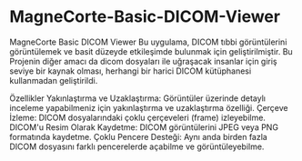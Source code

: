 # MagneCorte-Basic-DICOM-Viewer

MagneCorte Basic DICOM Viewer
Bu uygulama, DICOM tıbbi görüntülerini görüntülemek ve basit düzeyde etkileşimde bulunmak için geliştirilmiştir. Bu Projenin diğer amacı da dicom dosyaları ile uğraşacak insanlar için giriş seviye bir kaynak olması, herhangi bir harici DICOM kütüphanesi kullanmadan geliştirildi.

Özellikler
Yakınlaştırma ve Uzaklaştırma: Görüntüler üzerinde detaylı inceleme yapabilmeniz için yakınlaştırma ve uzaklaştırma özelliği.
Çerçeve İzleme: DICOM dosyalarındaki çoklu çerçeveleri (frame) izleyebilme.
DICOM'u Resim Olarak Kaydetme: DICOM görüntülerini JPEG veya PNG formatında kaydetme.
Çoklu Pencere Desteği: Aynı anda birden fazla DICOM dosyasını farklı pencerelerde açabilme ve görüntüleyebilme.

